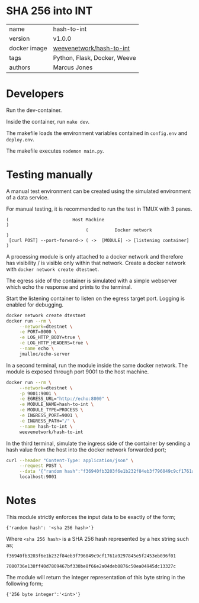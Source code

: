 # SHA 256 into INT

|              |                                                                               |
| ------------ | ----------------------------------------------------------------------------- |
| name         | hash-to-int                                                          |
| version      | v1.0.0                                                                        |
| docker image | [weevenetwork/hash-to-int](https://hub.docker.com/r/weevenetwork/hash-to-int) |
| tags         | Python, Flask, Docker, Weeve                                                  |
| authors      | Marcus Jones                                                                  |

# Developers

Run the dev-container.

Inside the container, run `make dev`.

The makefile loads the environment variables contained in `config.env` and `deploy.env`.

The makefile executes `nodemon main.py`.

# Testing manually

A manual test environment can be created using the simulated environment of a data service.

For manual testing, it is recommended to run the test in TMUX with 3 panes.

```
(                        Host Machine                                  )
                              (          Docker network               )
 [curl POST] --port-forward-> ( ->  [MODULE] -> [listening container] )

```

A processing module is only attached to a docker network and therefore has visibility / is visible only within that network. Create a docker network with `docker network create dtestnet`.

The egress side of the container is simulated with a simple webserver which echo the response and prints to the terminal.

Start the listening container to listen on the egress target port. Logging is enabled for debugging.

```bash
docker network create dtestnet
docker run --rm \
     --network=dtestnet \
     -e PORT=8000 \
     -e LOG_HTTP_BODY=true \
     -e LOG_HTTP_HEADERS=true \
     --name echo \
     jmalloc/echo-server
```

In a second terminal, run the module inside the same docker network. The module is exposed through port 9001 to the host machine.

```bash
docker run --rm \
     --network=dtestnet \
     -p 9001:9001 \
     -e EGRESS_URL="http://echo:8000" \
     -e MODULE_NAME=hash-to-int \
     -e MODULE_TYPE=PROCESS \
     -e INGRESS_PORT=9001 \
     -e INGRESS_PATH="/" \
     --name hash-to-int \
     weevenetwork/hash-to-int
```

In the third terminal, simulate the ingress side of the container by sending a hash value from the host into the docker network forwarded port;

```bash
curl --header "Content-Type: application/json" \
     --request POST \
     --data '{"random hash":"f36940fb3203f6e1b232f84eb3f796049c9cf1761a9297845e5f2453eb036f01"}' \
     localhost:9001
```

# Notes

This module strictly enforces the input data to be exactly of the form;

`{'random hash': '<sha 256 hash>'}`

Where `<sha 256 hash>` is a SHA 256 hash represented by a hex string such as;

`f36940fb3203f6e1b232f84eb3f796049c9cf1761a9297845e5f2453eb036f01`

`7080736e138ff40d7809467bf330be8f66e2a04deb0876c50ea04945dc13327c`

The module will return the integer representation of this byte string in the following form;

`{'256 byte integer':'<int>'}`
